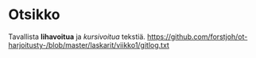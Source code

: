 # Otsikko

Tavallista **lihavoitua** ja *kursivoitua* tekstiä.
https://github.com/forstjoh/ot-harjoitusty-/blob/master/laskarit/viikko1/gitlog.txt
